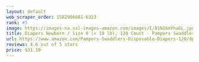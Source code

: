 ```yaml
---
layout: default 
﻿web_scraper_order: 1582906661-6323
rank: #5
image: https://images-na.ssl-images-amazon.com/images/I/81N16mYhaGL.jpg
title: Diapers Newborn / Size 0 (< 10 lb), 120 Count - Pampers Swaddlers Disposable Baby Diapers,…
url: https://www.amazon.com/Pampers-Swaddlers-Disposable-Diapers-120/dp/B07DCB7H79/ref=zg_mw_hpc_5?_encoding=UTF8&psc=1&refRID=AKFJNXASQBPB6KPJQJKV
reviews: 4.6 out of 5 stars
price: $31.10 
---
```

